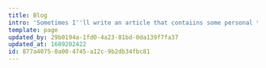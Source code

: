 ```yaml
---
title: Blog
intro: 'Sometimes I''ll write an article that contaiins some personal thoughts or for whatever reason doesn''t fit well within the other categories. I''ll post those here'
template: page
updated_by: 29b0194a-1fd0-4a23-81bd-0da139f7fa37
updated_at: 1609202422
id: 877a4075-0a00-4745-a12c-9b2db34fbc81
---
```

